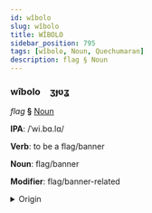 ```yaml
---
id: wîbolo
slug: wîbolo
title: WÎBOLO
sidebar_position: 795
tags: [wîbolo, Noun, Quechumaran]
description: flag § Noun
---
```


### wîbolo&emsp;<span kind="abugida">ʒɟʋʓ</span>

*flag* **§** [Noun](../../tags/Noun)

**IPA**: /ˈwi.bɑ.lɑ/

**Verb**: to be a flag/banner

**Noun**: flag/banner

**Modifier**: flag/banner-related

<details>
    <summary>Origin</summary>
    Aymara wiphala [wipʰala]<br/>
    <em>Quechumaran Language Family</em>
</details>